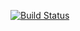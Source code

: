 [![Build Status](https://travis-ci.com/github/james570/SSW567_2025S.svg?branch=HW04a_Mocking)](https://travis-ci.com/github/james570/SSW567_2025S)

